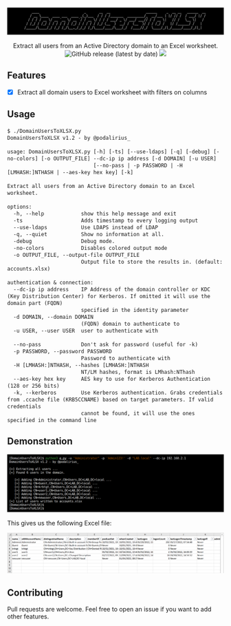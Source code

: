 ![](./.github/banner.png)

<p align="center">
  Extract all users from an Active Directory domain to an Excel worksheet. 
  <br>
  <img alt="GitHub release (latest by date)" src="https://img.shields.io/github/v/release/p0dalirius/DomainUsersToXLSX">
  <a href="https://twitter.com/intent/follow?screen_name=podalirius_" title="Follow"><img src="https://img.shields.io/twitter/follow/podalirius_?label=Podalirius&style=social"></a>
  <br>
</p>

## Features

 - [x] Extract all domain users to Excel worksheet with filters on columns

## Usage

```
$ ./DomainUsersToXLSX.py 
DomainUsersToXLSX v1.2 - by @podalirius_

usage: DomainUsersToXLSX.py [-h] [-ts] [--use-ldaps] [-q] [-debug] [-no-colors] [-o OUTPUT_FILE] --dc-ip ip address [-d DOMAIN] [-u USER]
                            [--no-pass | -p PASSWORD | -H [LMHASH:]NTHASH | --aes-key hex key] [-k]

Extract all users from an Active Directory domain to an Excel worksheet.

options:
  -h, --help            show this help message and exit
  -ts                   Adds timestamp to every logging output
  --use-ldaps           Use LDAPS instead of LDAP
  -q, --quiet           Show no information at all.
  -debug                Debug mode.
  -no-colors            Disables colored output mode
  -o OUTPUT_FILE, --output-file OUTPUT_FILE
                        Output file to store the results in. (default: accounts.xlsx)

authentication & connection:
  --dc-ip ip address    IP Address of the domain controller or KDC (Key Distribution Center) for Kerberos. If omitted it will use the domain part (FQDN)
                        specified in the identity parameter
  -d DOMAIN, --domain DOMAIN
                        (FQDN) domain to authenticate to
  -u USER, --user USER  user to authenticate with

  --no-pass             Don't ask for password (useful for -k)
  -p PASSWORD, --password PASSWORD
                        Password to authenticate with
  -H [LMHASH:]NTHASH, --hashes [LMHASH:]NTHASH
                        NT/LM hashes, format is LMhash:NThash
  --aes-key hex key     AES key to use for Kerberos Authentication (128 or 256 bits)
  -k, --kerberos        Use Kerberos authentication. Grabs credentials from .ccache file (KRB5CCNAME) based on target parameters. If valid credentials
                        cannot be found, it will use the ones specified in the command line
```

## Demonstration

![](./.github/extract.png)

This gives us the following Excel file:

![](./.github/excel.png)

## Contributing

Pull requests are welcome. Feel free to open an issue if you want to add other features.
